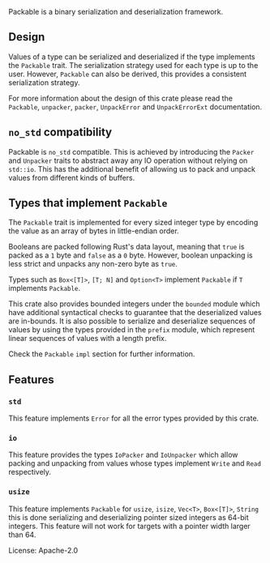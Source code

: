 Packable is a binary serialization and deserialization framework.

## Design

Values of a type can be serialized and deserialized if the type implements the
`Packable` trait. The serialization strategy used for each type is up to the
user. However, `Packable` can also be derived, this provides a consistent
serialization strategy.

For more information about the design of this crate please read the `Packable`,
`unpacker`, `packer`, `UnpackError` and `UnpackErrorExt` documentation.

## `no_std` compatibility

Packable is `no_std` compatible. This is achieved by introducing the `Packer`
and `Unpacker` traits to abstract away any IO operation without relying on
`std::io`. This has the additional benefit of allowing us to pack and unpack
values from different kinds of buffers.

## Types that implement `Packable`

The `Packable` trait is implemented for every sized integer type by encoding
the value as an array of bytes in little-endian order.

Booleans are packed following Rust's data layout, meaning that `true` is packed
as a `1` byte and `false` as a `0` byte. However, boolean unpacking is less
strict and unpacks any non-zero byte as `true`.

Types such as `Box<[T]>`, `[T; N]` and `Option<T>` implement `Packable` if `T`
implements `Packable`.

This crate also provides bounded integers under the `bounded` module which have
additional syntactical checks to guarantee that the deserialized values are
in-bounds. It is also possible to serialize and deserialize sequences of values
by using the types provided in the `prefix` module, which represent linear
sequences of values with a length prefix.

Check the `Packable` `impl` section for further information.

## Features

### `std`

This feature implements `Error` for all the error types provided by this crate.

### `io`

This feature provides the types `IoPacker` and `IoUnpacker` which allow packing
and unpacking from values whose types implement `Write` and `Read`
respectively.

### `usize`

This feature implements `Packable` for `usize`, `isize`, `Vec<T>`, `Box<[T]>`,
`String` this is done serializing and deserializing pointer sized integers as
64-bit integers. This feature will not work for targets with a pointer width
larger than 64.

License: Apache-2.0
